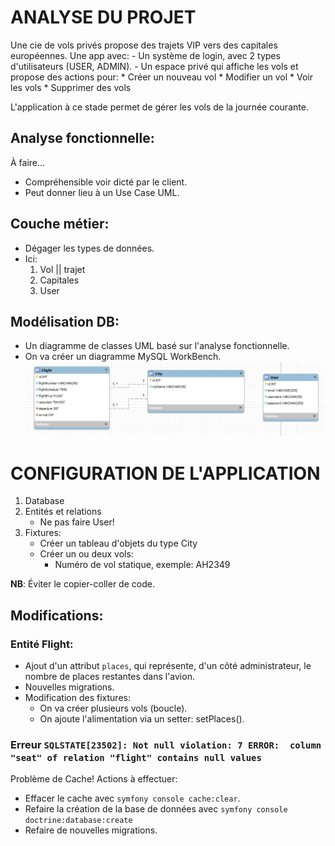 # ANALYSE DU PROJET

Une cie de vols privés propose des trajets VIP vers des capitales européennes.
Une app avec:
    - Un système de login, avec 2 types d'utilisateurs (USER, ADMIN).
    - Un espace privé qui affiche les vols et propose des actions pour:
        * Créer un nouveau vol
        * Modifier un vol
        * Voir les vols
        * Supprimer des vols

L'application à ce stade permet de gérer les vols de la journée courante.

## Analyse fonctionnelle:
À faire...
- Compréhensible voir dicté par le client.
- Peut donner lieu à un Use Case UML. 

## Couche métier:
- Dégager les types de données.
- Ici:
    1. Vol || trajet
    2. Capitales
    3. User


## Modélisation DB:
- Un diagramme de classes UML basé sur l'analyse fonctionnelle.
- On va créer un diagramme MySQL WorkBench.
![DB_Diagramme](diagramme.jpg)

# CONFIGURATION DE L'APPLICATION
1. Database
2. Entités et relations
    * Ne pas faire User!
3. Fixtures:
    - Créer un tableau d'objets du type City
    - Créer un ou deux vols:
        * Numéro de vol statique, exemple: AH2349

__NB__: Éviter le copier-coller de code.

## Modifications:
### Entité Flight:
- Ajout d'un attribut `places`, qui représente, d'un côté administrateur, le nombre de places restantes dans l'avion.
- Nouvelles migrations.
- Modification des fixtures:
    * On va créer plusieurs vols (boucle).
    * On ajoute l'alimentation via un setter: setPlaces().

### Erreur `SQLSTATE[23502]: Not null violation: 7 ERROR:  column "seat" of relation "flight" contains null values`
Problème de Cache! Actions à effectuer:
- Effacer le cache avec `symfony console cache:clear`.
- Refaire la création de la base de données avec `symfony console doctrine:database:create`
- Refaire de nouvelles migrations.